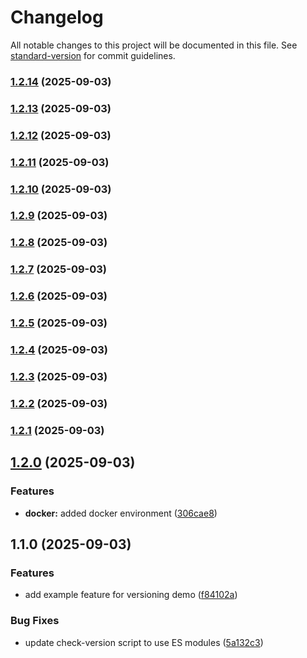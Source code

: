 # Changelog

All notable changes to this project will be documented in this file. See [standard-version](https://github.com/conventional-changelog/standard-version) for commit guidelines.

### [1.2.14](https://github.com/runsdev/discord-bot/compare/v1.2.13...v1.2.14) (2025-09-03)

### [1.2.13](https://github.com/runsdev/discord-bot/compare/v1.2.12...v1.2.13) (2025-09-03)

### [1.2.12](https://github.com/runsdev/discord-bot/compare/v1.2.10...v1.2.12) (2025-09-03)

### [1.2.11](https://github.com/runsdev/discord-bot/compare/v1.2.10...v1.2.11) (2025-09-03)

### [1.2.10](https://github.com/runsdev/discord-bot/compare/v1.2.9...v1.2.10) (2025-09-03)

### [1.2.9](https://github.com/runsdev/discord-bot/compare/v1.2.8...v1.2.9) (2025-09-03)

### [1.2.8](https://github.com/runsdev/discord-bot/compare/v1.2.7...v1.2.8) (2025-09-03)

### [1.2.7](https://github.com/runsdev/discord-bot/compare/v1.2.6...v1.2.7) (2025-09-03)

### [1.2.6](https://github.com/runsdev/discord-bot/compare/v1.2.5...v1.2.6) (2025-09-03)

### [1.2.5](https://github.com/runsdev/discord-bot/compare/v1.2.4...v1.2.5) (2025-09-03)

### [1.2.4](https://github.com/runsdev/discord-bot/compare/v1.2.3...v1.2.4) (2025-09-03)

### [1.2.3](https://github.com/runsdev/discord-bot/compare/v1.2.2...v1.2.3) (2025-09-03)

### [1.2.2](https://github.com/runsdev/discord-bot/compare/v1.2.1...v1.2.2) (2025-09-03)

### [1.2.1](https://github.com/runsdev/discord-bot/compare/v1.2.0...v1.2.1) (2025-09-03)

## [1.2.0](https://github.com/runsdev/discord-bot/compare/v1.1.0...v1.2.0) (2025-09-03)

### Features

- **docker:** added docker environment ([306cae8](https://github.com/runsdev/discord-bot/commit/306cae8f088e229f372340e53683aa5b8ebc306c))

## 1.1.0 (2025-09-03)

### Features

- add example feature for versioning demo ([f84102a](https://github.com/runsdev/discord-bot/commit/f84102aabf900d92c9094e5cd4542882509d44ed))

### Bug Fixes

- update check-version script to use ES modules ([5a132c3](https://github.com/runsdev/discord-bot/commit/5a132c3205fd33d7e17d34230b0c0bf35e2cd9f9))
